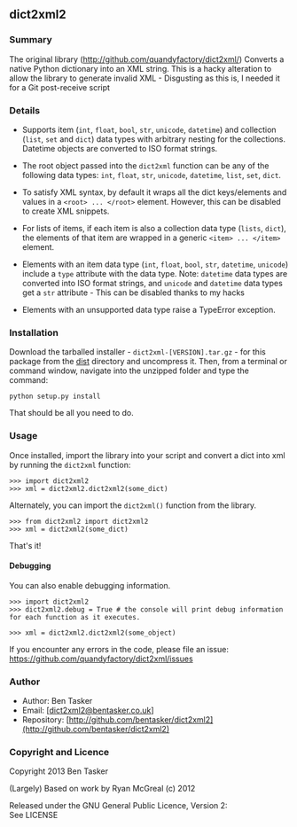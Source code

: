 ## dict2xml2

### Summary

The original library (http://github.com/quandyfactory/dict2xml/) Converts a native Python dictionary into an XML string. This is a hacky alteration to allow the library to generate invalid XML - Disgusting as this is, I needed it for a Git post-receive script

### Details

* Supports item (`int`, `float`, `bool`, `str`, `unicode`, `datetime`) and collection (`list`, `set` and `dict`) data types with arbitrary nesting for the collections. Datetime objects are converted to ISO format strings.

* The root object passed into the `dict2xml` function can be any of the following data types: `int`, `float`, `str`, `unicode`, `datetime`, `list`, `set`, `dict`.

* To satisfy XML syntax, by default it wraps all the dict keys/elements and values in a `<root> ... </root>` element. However, this can be disabled to create XML snippets.

* For lists of items, if each item is also a collection data type (`lists`, `dict`), the elements of that item are wrapped in a generic `<item> ... </item>` element.

* Elements with an item data type (`int`, `float`, `bool`, `str`, `datetime`, `unicode`) include a `type` attribute with the data type. Note: `datetime` data types are converted into ISO format strings, and `unicode` and `datetime` data types get a `str` attribute - This can be disabled thanks to my hacks

* Elements with an unsupported data type raise a TypeError exception.


### Installation

Download the tarballed installer - `dict2xml-[VERSION].tar.gz` - for this package from the [dist](https://github.com/bentasker/dict2xml2/tree/master/dist) directory and uncompress it. Then, from a terminal or command window, navigate into the unzipped folder and type the command:

    python setup.py install
    
That should be all you need to do.

### Usage

Once installed, import the library into your script and convert a dict into xml by running the `dict2xml` function:

    >>> import dict2xml2
    >>> xml = dict2xml2.dict2xml2(some_dict)

Alternately, you can import the `dict2xml()` function from the library.

    >>> from dict2xml2 import dict2xml2
    >>> xml = dict2xml2(some_dict)

That's it!

#### Debugging

You can also enable debugging information.

    >>> import dict2xml2
    >>> dict2xml2.debug = True # the console will print debug information for each function as it executes.  
    
    >>> xml = dict2xml2.dict2xml2(some_object)

If you encounter any errors in the code, please file an issue: <https://github.com/quandyfactory/dict2xml/issues>

### Author

* Author: Ben Tasker
* Email: [dict2xml2@bentasker.co.uk]
* Repository: [http://github.com/bentasker/dict2xml2](http://github.com/bentasker/dict2xml2)



### Copyright and Licence

Copyright 2013 Ben Tasker

(Largely) Based on work by Ryan  McGreal (c) 2012

Released under the GNU General Public Licence, Version 2:  
See LICENSE

